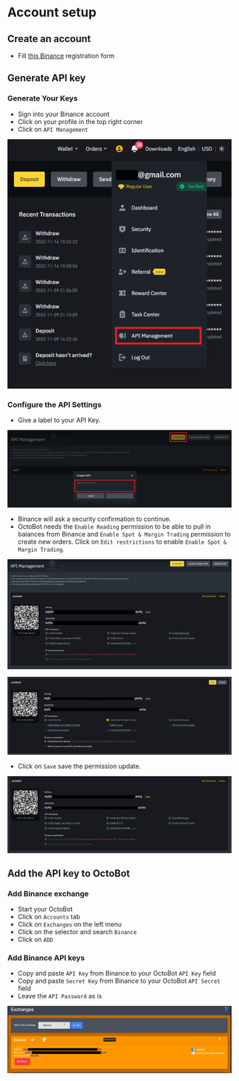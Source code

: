 # Account setup

## Create an account

- Fill [this Binance](https://accounts.binance.com/en/register?ref=528112221) registration form

## Generate API key

### Generate Your Keys
- Sign into your Binance account
- Click on your profile in the top right corner
- Click on `API Management`

![Binance-Create-API-Key](https://raw.githubusercontent.com/Drakkar-Software/OctoBot/assets/docs/Binance/create_api_key.png)

### Configure the API Settings
- Give a label to your API Key.

![Binance-Name-API-Key](https://raw.githubusercontent.com/Drakkar-Software/OctoBot/assets/docs/Binance/name_api_key.png)

- Binance will ask a security confirmation to continue.
- OctoBot needs the `Enable Reading` permission to be able to pull in balances from Binance and `Enable Spot & Margin Trading` permission to create new orders. Click on `Edit restrictions` to enable `Enable Spot & Margin Trading`.

![Binance-created-API-Key](https://raw.githubusercontent.com/Drakkar-Software/OctoBot/assets/docs/Binance/created.png)

![Binance-Updated-API-Key](https://raw.githubusercontent.com/Drakkar-Software/OctoBot/assets/docs/Binance/allow_trade.png)

- Click on `Save` save the permission update.

![Binance-Final-API-Key](https://raw.githubusercontent.com/Drakkar-Software/OctoBot/assets/docs/Binance/final.png)

## Add the API key to OctoBot

### Add Binance exchange
- Start your OctoBot
- Click on `Accounts` tab
- Click on `Exchanges` on the left menu
- Click on the selector and search `Binance`
- Click on `ADD`

### Add Binance API keys
- Copy and paste `API Key` from Binance to your OctoBot `API Key` field
- Copy and paste `Secret Key` from Binance to your OctoBot `API Secret` field
- Leave the `API Password` as is

![OctoBot-Validate-Credentials](https://raw.githubusercontent.com/Drakkar-Software/OctoBot/assets/docs/Binance/enter_binance.png)

